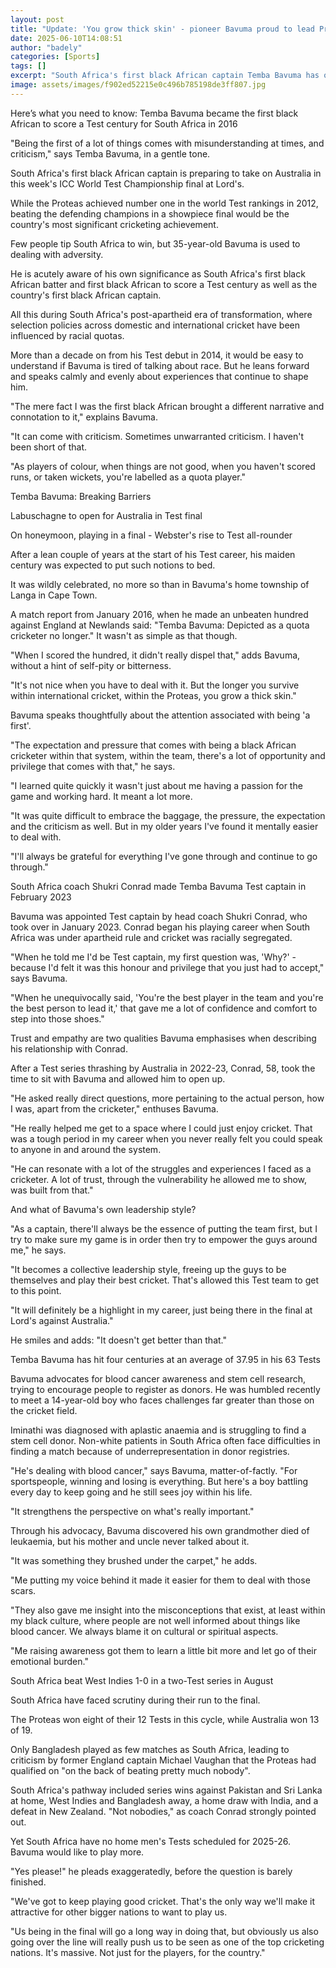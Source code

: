 ```yaml
---
layout: post
title: "Update: 'You grow thick skin' - pioneer Bavuma proud to lead Proteas in final"
date: 2025-06-10T14:08:51
author: "badely"
categories: [Sports]
tags: []
excerpt: "South Africa's first black African captain Temba Bavuma has overcome adversity and criticism to lead his country to the World Test Championship final "
image: assets/images/f902ed52215e0c496b785198de3ff807.jpg
---
```


Here’s what you need to know: Temba Bavuma became the first black African to score a Test century for South Africa in 2016

"Being the first of a lot of things comes with misunderstanding at times, and criticism," says Temba Bavuma, in a gentle tone.

South Africa's first black African captain is preparing to take on Australia in this week's ICC World Test Championship final at Lord's.

While the Proteas achieved number one in the world Test rankings in 2012, beating the defending champions in a showpiece final would be the country's most significant cricketing achievement.

Few people tip South Africa to win, but 35-year-old Bavuma is used to dealing with adversity.

He is acutely aware of his own significance as South Africa's first black African batter and first black African to score a Test century as well as the country's first black African captain.

All this during South Africa's post-apartheid era of transformation, where selection policies across domestic and international cricket have been influenced by racial quotas.

More than a decade on from his Test debut in 2014, it would be easy to understand if Bavuma is tired of talking about race. But he leans forward and speaks calmly and evenly about experiences that continue to shape him.

"The mere fact I was the first black African brought a different narrative and connotation to it," explains Bavuma.

"It can come with criticism. Sometimes unwarranted criticism. I haven't been short of that.

"As players of colour, when things are not good, when you haven't scored runs, or taken wickets, you're labelled as a quota player."

Temba Bavuma: Breaking Barriers

Labuschagne to open for Australia in Test final

On honeymoon, playing in a final - Webster's rise to Test all-rounder

After a lean couple of years at the start of his Test career, his maiden century was expected to put such notions to bed.

It was wildly celebrated, no more so than in Bavuma's home township of Langa in Cape Town.

A match report from January 2016, when he made an unbeaten hundred against England at Newlands said: "Temba Bavuma: Depicted as a quota cricketer no longer." It wasn't as simple as that though.

"When I scored the hundred, it didn't really dispel that," adds Bavuma, without a hint of self-pity or bitterness.

"It's not nice when you have to deal with it. But the longer you survive within international cricket, within the Proteas, you grow a thick skin."

Bavuma speaks thoughtfully about the attention associated with being 'a first'.

"The expectation and pressure that comes with being a black African cricketer within that system, within the team, there's a lot of opportunity and privilege that comes with that," he says.

"I learned quite quickly it wasn't just about me having a passion for the game and working hard. It meant a lot more.

"It was quite difficult to embrace the baggage, the pressure, the expectation and the criticism as well. But in my older years I've found it mentally easier to deal with.

"I'll always be grateful for everything I've gone through and continue to go through."

South Africa coach Shukri Conrad made Temba Bavuma Test captain in February 2023

Bavuma was appointed Test captain by head coach Shukri Conrad, who took over in January 2023. Conrad began his playing career when South Africa was under apartheid rule and cricket was racially segregated.

"When he told me I'd be Test captain, my first question was, 'Why?' - because I'd felt it was this honour and privilege that you just had to accept," says Bavuma.

"When he unequivocally said, 'You're the best player in the team and you're the best person to lead it,' that gave me a lot of confidence and comfort to step into those shoes."

Trust and empathy are two qualities Bavuma emphasises when describing his relationship with Conrad.

After a Test series thrashing by Australia in 2022-23, Conrad, 58, took the time to sit with Bavuma and allowed him to open up.

"He asked really direct questions, more pertaining to the actual person, how I was, apart from the cricketer," enthuses Bavuma.

"He really helped me get to a space where I could just enjoy cricket. That was a tough period in my career when you never really felt you could speak to anyone in and around the system.

"He can resonate with a lot of the struggles and experiences I faced as a cricketer. A lot of trust, through the vulnerability he allowed me to show, was built from that."

And what of Bavuma's own leadership style?

"As a captain, there'll always be the essence of putting the team first, but I try to make sure my game is in order then try to empower the guys around me," he says.

"It becomes a collective leadership style, freeing up the guys to be themselves and play their best cricket. That's allowed this Test team to get to this point.

"It will definitely be a highlight in my career, just being there in the final at Lord's against Australia."

He smiles and adds: "It doesn't get better than that."

Temba Bavuma has hit four centuries at an average of 37.95 in his 63 Tests

Bavuma advocates for blood cancer awareness and stem cell research, trying to encourage people to register as donors. He was humbled recently to meet a 14-year-old boy who faces challenges far greater than those on the cricket field.

Iminathi was diagnosed with aplastic anaemia and is struggling to find a stem cell donor. Non-white patients in South Africa often face difficulties in finding a match because of underrepresentation in donor registries.

"He's dealing with blood cancer," says Bavuma, matter-of-factly. "For sportspeople, winning and losing is everything. But here's a boy battling every day to keep going and he still sees joy within his life.

"It strengthens the perspective on what's really important."

Through his advocacy, Bavuma discovered his own grandmother died of leukaemia, but his mother and uncle never talked about it.

"It was something they brushed under the carpet," he adds.

"Me putting my voice behind it made it easier for them to deal with those scars.

"They also gave me insight into the misconceptions that exist, at least within my black culture, where people are not well informed about things like blood cancer. We always blame it on cultural or spiritual aspects.

"Me raising awareness got them to learn a little bit more and let go of their emotional burden."

South Africa beat West Indies 1-0 in a two-Test series in August

South Africa have faced scrutiny during their run to the final.

The Proteas won eight of their 12 Tests in this cycle, while Australia won 13 of 19.

Only Bangladesh played as few matches as South Africa, leading to criticism by former England captain Michael Vaughan that the Proteas had qualified on "on the back of beating pretty much nobody".

South Africa's pathway included series wins against Pakistan and Sri Lanka at home, West Indies and Bangladesh away, a home draw with India, and a defeat in New Zealand. "Not nobodies," as coach Conrad strongly pointed out.

Yet South Africa have no home men's Tests scheduled for 2025-26. Bavuma would like to play more.

"Yes please!" he pleads exaggeratedly, before the question is barely finished.

"We've got to keep playing good cricket. That's the only way we'll make it attractive for other bigger nations to want to play us.

"Us being in the final will go a long way in doing that, but obviously us also going over the line will really push us to be seen as one of the top cricketing nations. It's massive. Not just for the players, for the country."

